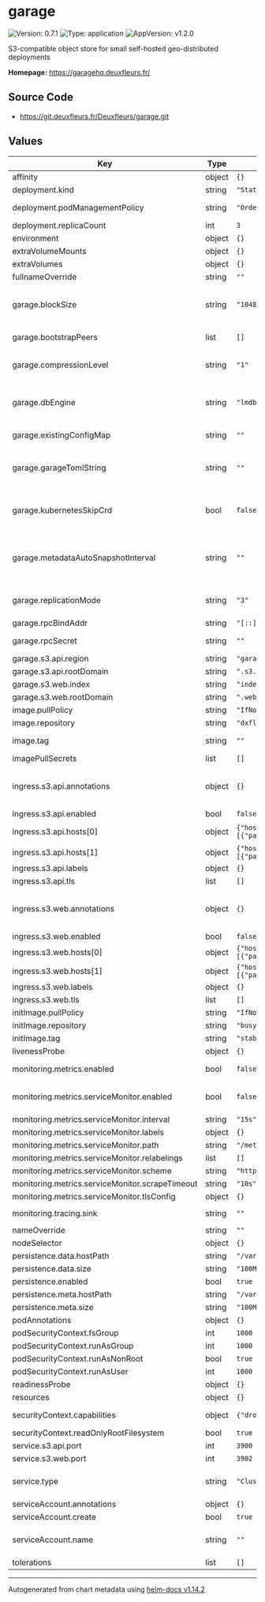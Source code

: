 # garage

![Version: 0.7.1](https://img.shields.io/badge/Version-0.7.1-informational?style=flat-square) ![Type: application](https://img.shields.io/badge/Type-application-informational?style=flat-square) ![AppVersion: v1.2.0](https://img.shields.io/badge/AppVersion-v1.2.0-informational?style=flat-square)

S3-compatible object store for small self-hosted geo-distributed deployments

**Homepage:** <https://garagehq.deuxfleurs.fr/>

## Source Code

* <https://git.deuxfleurs.fr/Deuxfleurs/garage.git>

## Values

| Key | Type | Default | Description |
|-----|------|---------|-------------|
| affinity | object | `{}` |  |
| deployment.kind | string | `"StatefulSet"` | Switchable to DaemonSet |
| deployment.podManagementPolicy | string | `"OrderedReady"` | If using statefulset, allow Parallel or OrderedReady (default) |
| deployment.replicaCount | int | `3` | Number of StatefulSet replicas/garage nodes to start |
| environment | object | `{}` |  |
| extraVolumeMounts | object | `{}` |  |
| extraVolumes | object | `{}` |  |
| fullnameOverride | string | `""` |  |
| garage.blockSize | string | `"1048576"` | Defaults is 1MB An increase can result in better performance in certain scenarios https://garagehq.deuxfleurs.fr/documentation/reference-manual/configuration/#block-size |
| garage.bootstrapPeers | list | `[]` | This is not required if you use the integrated kubernetes discovery |
| garage.compressionLevel | string | `"1"` | zstd compression level of stored blocks https://garagehq.deuxfleurs.fr/documentation/reference-manual/configuration/#compression-level |
| garage.dbEngine | string | `"lmdb"` | Can be changed for better performance on certain systems https://garagehq.deuxfleurs.fr/documentation/reference-manual/configuration/#db-engine-since-v0-8-0 |
| garage.existingConfigMap | string | `""` | if not empty string, allow using an existing ConfigMap for the garage.toml, if set, ignores garage.toml |
| garage.garageTomlString | string | `""` | String Template for the garage configuration if set, ignores above values. Values can be templated, see https://garagehq.deuxfleurs.fr/documentation/reference-manual/configuration/ |
| garage.kubernetesSkipCrd | bool | `false` | Set to true if you want to use k8s discovery but install the CRDs manually outside of the helm chart, for example if you operate at namespace level without cluster ressources |
| garage.metadataAutoSnapshotInterval | string | `""` | If this value is set, Garage will automatically take a snapshot of the metadata DB file at a regular interval and save it in the metadata directory. https://garagehq.deuxfleurs.fr/documentation/reference-manual/configuration/#metadata_auto_snapshot_interval |
| garage.replicationMode | string | `"3"` | Default to 3 replicas, see the replication_mode section at https://garagehq.deuxfleurs.fr/documentation/reference-manual/configuration/#replication-mode |
| garage.rpcBindAddr | string | `"[::]:3901"` |  |
| garage.rpcSecret | string | `""` | If not given, a random secret will be generated and stored in a Secret object |
| garage.s3.api.region | string | `"garage"` |  |
| garage.s3.api.rootDomain | string | `".s3.garage.tld"` |  |
| garage.s3.web.index | string | `"index.html"` |  |
| garage.s3.web.rootDomain | string | `".web.garage.tld"` |  |
| image.pullPolicy | string | `"IfNotPresent"` |  |
| image.repository | string | `"dxflrs/amd64_garage"` | default to amd64 docker image |
| image.tag | string | `""` | set the image tag, please prefer using the chart version and not this to avoid compatibility issues |
| imagePullSecrets | list | `[]` | set if you need credentials to pull your custom image |
| ingress.s3.api.annotations | object | `{}` | Rely _either_ on the className or the annotation below but not both! If you want to use the className, set className: "nginx" and replace "nginx" by an Ingress controller name, examples [here](https://kubernetes.io/docs/concepts/services-networking/ingress-controllers). |
| ingress.s3.api.enabled | bool | `false` |  |
| ingress.s3.api.hosts[0] | object | `{"host":"s3.garage.tld","paths":[{"path":"/","pathType":"Prefix"}]}` | garage S3 API endpoint, to be used with awscli for example |
| ingress.s3.api.hosts[1] | object | `{"host":"*.s3.garage.tld","paths":[{"path":"/","pathType":"Prefix"}]}` | garage S3 API endpoint, DNS style bucket access |
| ingress.s3.api.labels | object | `{}` |  |
| ingress.s3.api.tls | list | `[]` |  |
| ingress.s3.web.annotations | object | `{}` | Rely _either_ on the className or the annotation below but not both! If you want to use the className, set className: "nginx" and replace "nginx" by an Ingress controller name, examples [here](https://kubernetes.io/docs/concepts/services-networking/ingress-controllers). |
| ingress.s3.web.enabled | bool | `false` |  |
| ingress.s3.web.hosts[0] | object | `{"host":"*.web.garage.tld","paths":[{"path":"/","pathType":"Prefix"}]}` | wildcard website access with bucket name prefix |
| ingress.s3.web.hosts[1] | object | `{"host":"mywebpage.example.com","paths":[{"path":"/","pathType":"Prefix"}]}` | specific bucket access with FQDN bucket |
| ingress.s3.web.labels | object | `{}` |  |
| ingress.s3.web.tls | list | `[]` |  |
| initImage.pullPolicy | string | `"IfNotPresent"` |  |
| initImage.repository | string | `"busybox"` |  |
| initImage.tag | string | `"stable"` |  |
| livenessProbe | object | `{}` | Specifies a livenessProbe |
| monitoring.metrics.enabled | bool | `false` | If true, a service for monitoring is created with a prometheus.io/scrape annotation |
| monitoring.metrics.serviceMonitor.enabled | bool | `false` | If true, a ServiceMonitor CRD is created for a prometheus operator https://github.com/coreos/prometheus-operator |
| monitoring.metrics.serviceMonitor.interval | string | `"15s"` |  |
| monitoring.metrics.serviceMonitor.labels | object | `{}` |  |
| monitoring.metrics.serviceMonitor.path | string | `"/metrics"` |  |
| monitoring.metrics.serviceMonitor.relabelings | list | `[]` |  |
| monitoring.metrics.serviceMonitor.scheme | string | `"http"` |  |
| monitoring.metrics.serviceMonitor.scrapeTimeout | string | `"10s"` |  |
| monitoring.metrics.serviceMonitor.tlsConfig | object | `{}` |  |
| monitoring.tracing.sink | string | `""` | specify a sink endpoint for OpenTelemetry Traces, eg. `http://localhost:4317` |
| nameOverride | string | `""` |  |
| nodeSelector | object | `{}` |  |
| persistence.data.hostPath | string | `"/var/lib/garage/data"` |  |
| persistence.data.size | string | `"100Mi"` |  |
| persistence.enabled | bool | `true` |  |
| persistence.meta.hostPath | string | `"/var/lib/garage/meta"` |  |
| persistence.meta.size | string | `"100Mi"` |  |
| podAnnotations | object | `{}` | additonal pod annotations |
| podSecurityContext.fsGroup | int | `1000` |  |
| podSecurityContext.runAsGroup | int | `1000` |  |
| podSecurityContext.runAsNonRoot | bool | `true` |  |
| podSecurityContext.runAsUser | int | `1000` |  |
| readinessProbe | object | `{}` | Specifies a readinessProbe |
| resources | object | `{}` |  |
| securityContext.capabilities | object | `{"drop":["ALL"]}` | The default security context is heavily restricted, feel free to tune it to your requirements |
| securityContext.readOnlyRootFilesystem | bool | `true` |  |
| service.s3.api.port | int | `3900` |  |
| service.s3.web.port | int | `3902` |  |
| service.type | string | `"ClusterIP"` | You can rely on any service to expose your cluster - ClusterIP (+ Ingress) - NodePort (+ Ingress) - LoadBalancer |
| serviceAccount.annotations | object | `{}` | Annotations to add to the service account |
| serviceAccount.create | bool | `true` | Specifies whether a service account should be created |
| serviceAccount.name | string | `""` | The name of the service account to use. If not set and create is true, a name is generated using the fullname template |
| tolerations | list | `[]` |  |

----------------------------------------------
Autogenerated from chart metadata using [helm-docs v1.14.2](https://github.com/norwoodj/helm-docs/releases/v1.14.2)
